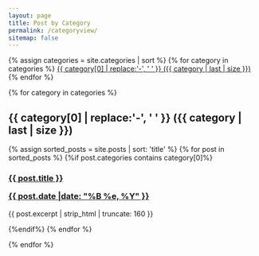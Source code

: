 ```yaml
---
layout: page
title: Post by Category
permalink: /categoryview/
sitemap: false
---
```


<div>
{% assign categories = site.categories | sort %}
{% for category in categories %}
 <span class="site-tag">
    <a href="#{{ category | first | slugify }}">
            {{ category[0] | replace:'-', ' ' }} ({{ category | last | size }})
    </a>
</span>
{% endfor %}
</div>

<div id="index">

{% for category in categories %}
<a name="{{ category[0] }}"></a><h2>{{ category[0] | replace:'-', ' ' }} ({{ category | last | size }}) </h2>
{% assign sorted_posts = site.posts | sort: 'title' %}
{% for post in sorted_posts %}
{%if post.categories contains category[0]%}
      <h3><a href="{{ site.url }}{{site.baseurl}}{{ post.url }}" title="{{ post.title }}">{{ post.title }} <p class="date">{{ post.date |date: "%B %e, %Y" }}</p></a></h3>
       <p>{{ post.excerpt | strip_html | truncate: 160 }}</p>

{%endif%}
{% endfor %}

{% endfor %}
</div>
